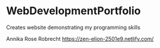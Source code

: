 # WebDevelopmentPortfolio
Creates website demonstrating my programming skills

Annika Rose Robrecht
https://zen-elion-2501e9.netlify.com/